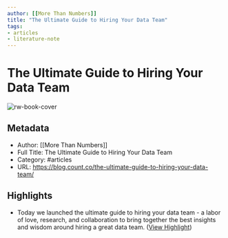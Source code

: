 ```yaml
---
author: [[More Than Numbers]]
title: "The Ultimate Guide to Hiring Your Data Team"
tags: 
- articles
- literature-note
---
```

# The Ultimate Guide to Hiring Your Data Team

![rw-book-cover](https://blog.count.co/content/images/2023/04/Blog-Titles-1.png)

## Metadata
- Author: [[More Than Numbers]]
- Full Title: The Ultimate Guide to Hiring Your Data Team
- Category: #articles
- URL: https://blog.count.co/the-ultimate-guide-to-hiring-your-data-team/

## Highlights
- Today we launched the ultimate guide to hiring your data team - a labor of love, research, and collaboration to bring together the best insights and wisdom around hiring a great data team. ([View Highlight](https://read.readwise.io/read/01gxh1tqg2kkhg0hxs3qywxbc4))
